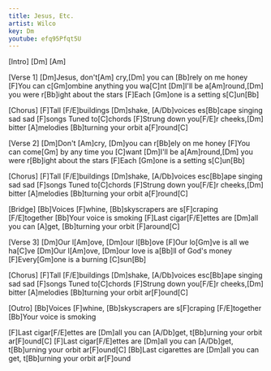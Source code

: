 ```yaml
---
title: Jesus, Etc.
artist: Wilco
key: Dm
youtube: efq95Pfqt5U
---
```


[Intro]
[Dm] [Am]

[Verse 1]
[Dm]Jesus, don't[Am] cry,[Dm]  you can [Bb]rely on me honey
[F]You can c[Gm]ombine anything you wa[C]nt
[Dm]I'll be a[Am]round,[Dm] you were r[Bb]ight about the stars
[F]Each [Gm]one is a setting s[C]un[Bb]

[Chorus]
[F]Tall [F/E]buildings [Dm]shake, [A/Db]voices es[Bb]cape singing sad sad [F]songs
Tuned to[C]chords
[F]Strung down you[F/E]r cheeks,[Dm] bitter [A]melodies [Bb]turning your orbit a[F]round[C]

[Verse 2]
[Dm]Don't [Am]cry, [Dm]you can r[Bb]ely on me honey
[F]You can come[Gm] by any time you [C]want
[Dm]I'll be a[Am]round,[Dm] you were r[Bb]ight about the stars
[F]Each [Gm]one is a setting s[C]un[Bb]

[Chorus]
[F]Tall [F/E]buildings [Dm]shake, [A/Db]voices esc[Bb]ape singing sad sad [F]songs
Tuned to[C]chords
[F]Strung down you[F/E]r cheeks,[Dm] bitter [A]melodies [Bb]turning your orbit a[F]round[C]

[Bridge]
[Bb]Voices [F]whine, [Bb]skyscrapers are s[F]craping [F/E]together
[Bb]Your voice is smoking
[F]Last cigar[F/E]ettes are [Dm]all you can [A]get, [Bb]turning your orbit [F]around[C]

[Verse 3]
[Dm]Our l[Am]ove, [Dm]our l[Bb]ove
[F]Our lo[Gm]ve is all we ha[C]ve
[Dm]Our l[Am]ove, [Dm]our love is a[Bb]ll of God's money
[F]Every[Gm]one is a burning [C]sun[Bb]

[Chorus]
[F]Tall [F/E]buildings [Dm]shake, [A/Db]voices esc[Bb]ape singing sad sad [F]songs
Tuned to[C]chords
[F]Strung down you[F/E]r cheeks,[Dm] bitter [A]melodies [Bb]turning your orbit ar[F]ound[C]

[Outro]
[Bb]Voices [F]whine, [Bb]skyscrapers are s[F]craping [F/E]together
[Bb]Your voice is smoking

[F]Last cigar[F/E]ettes are [Dm]all you can [A/Db]get, t[Bb]urning your orbit ar[F]ound[C]
[F]Last cigar[F/E]ettes are [Dm]all you can [A/Db]get, t[Bb]urning your orbit ar[F]ound[C]
[Bb]Last cigarettes are [Dm]all you can get, t[Bb]urning your orbit ar[F]ound
